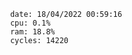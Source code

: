 

                date: 18/04/2022 00:59:16
                cpu: 0.1%
                ram: 18.8%
                cycles: 14220

                         